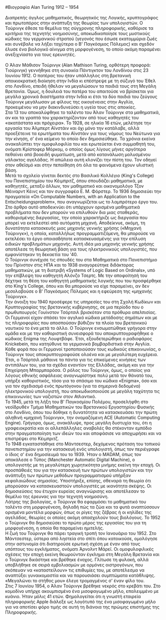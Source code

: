 #Βιογραφία Alan Turing 1912 – 1954
<br>
<br>
Διαπρεπής άγγλος μαθηματικός, θεωρητικός της Λογικής, κρυπτογράφος και πρωτοπόρος στην ανάπτυξη της θεωρίας των υπολογιστών. Ο Τούρινγκ έθεσε τα θεμέλια της σύγχρονης πληροφορικής, καθόρισε τα κριτήρια της τεχνητής νοημοσύνης, αποκωδικοποίησε τους μυστικούς κώδικες του γερμανικού στρατού (γεγονός που έσωσε εκατομμύρια ζωές και συνέβαλε να λήξει ταχύτερα ο Β' Παγκόσμιος Πόλεμος) και σχεδόν έλυσε ένα βιολογικό αίνιγμα στη μορφογένεση, το οποίο ακόμη παραμένει ανεξιχνίαστο για τους ερευνητές.
<br>
<br>
Ο Άλαν Μάθισον Τούρινγκ (Alan Mathison Turing, ορθότερη προφορά: Τιούρινγκ) γεννήθηκε στη συνοικία Πάντιγκτον του Λονδίνου στις 23 Ιουνίου 1912. Ο πατέρας του ήταν υπάλληλος στη βρετανική αποικιοκρατική διοίκηση στην Ινδία κι επέστρεψε με τη σύζυγό του Έθελ στο Λονδίνο, επειδή ήθελαν να μεγαλώσουν τα παιδιά τους στη Μεγάλη Βρετανία. Όμως, η δουλειά του πατέρα του απαιτούσε να βρίσκεται για μεγάλα χρονικά διαστήματα στην Ινδία κι έτσι τα δύο παιδιά του ζεύγους Τούρινγκ  μεγάλωσαν με φίλους της οικογένειας στην Αγγλία, προκειμένου να μην διακινδυνεύσει η υγεία τους στις αποικίες.
<br>
Στα 13 του αποκαλύφθηκε το ταλέντο του Άλαν Τούρινγκ στα μαθηματικά, αν και τα γραπτά του χαρακτηρίζονταν από τους καθηγητές του «ακατάστατα και πρόχειρα». Το 1928, σε ηλικία 16 ετών, μελέτησε την εργασία του Άλμπερτ Αϊνστάιν και όχι μόνο την κατάλαβε, αλλά προεξέτεινε τα ερωτήματα του Αϊνστάιν για τους νόμους του Νεύτωνα για την κίνηση, σ' ένα κείμενο το οποίο δεν δημοσιεύθηκε. Τα χρόνια εκείνα ανακαλύπτει την ομοφυλοφιλία του και ερωτεύεται ένα συμμαθητή του, ονόματι Κρίστοφερ Μόρκομ, ο οποίος όμως λίγους μήνες αργότερα πεθαίνει από βοοειδή φυματίωση, μετά από κατανάλωση μολυσμένου γάλακτος αγελάδας. Η απώλεια αυτή κλονίζει την πίστη του. Τον οδηγεί στον αθεϊσμό και στην πεποίθηση ότι όλα τα φαινόμενα έχουν υλιστική βάση.
<br>
Μετά το σχολείο γίνεται δεκτός στο Βασιλικό Κολλέγιο (King's College) του Πανεπιστημίου του Κέιμπριτζ, όπου σπουδάζει μαθηματικά, με καθηγητές, μεταξύ άλλων, τον μαθηματικό και οικονομολόγο Τζον Μέιναρντ Κέινς και τον συγγραφέα Ε. Μ. Φόρστερ. Το 1936 δημοσιεύει την πραγματεία «On Computable Numbers, with an Application to the Entscheidungsproblem», που αναγνωρίζεται ως το λαμπρότερο έργο του. Στο άρθρο αυτό αποδεικνύει ότι υπάρχουν ορισμένα μαθηματικά προβλήματα που δεν μπορούν να επιλυθούν δια μιας σταθεράς, καθορισμένης διεργασίας, την οποία χαρακτήριζε ως διεργασία που μπορεί να εκτελεστεί από αυτόματη μηχανή. Αποδείκνυε, ακόμη, τη δυνατότητα κατασκευής μιας μηχανής γενικής χρήσης («Μηχανή Τούρινγκ»), η οποία, καταλλήλως προγραμματιζόμενη, θα μπορούσε να εκτελέσει το έργο οποιασδήποτε κατασκευασμένης για την επίλυση ειδικών προβλημάτων μηχανής. Αυτή ιδέα μια μηχανής γενικής χρήσης αποτέλεσε τη θεωρητική βάση για τους ηλεκτρονικούς υπολογιστές, που εμφανίστηκαν τη δεκαετία του '40.
<br>
Ο Τούρινγκ συνέχισε τις σπουδές του στα Μαθηματικά στο Πανεπιστήμιο του Πρίνστον στις ΗΠΑ και το 1938 αναγορεύτηκε διδάκτορας μαθηματικών, με τη διατριβή «Systems of Logic Based on Ordinals», υπό την επίβλεψη του καθηγητή Αλόνζο Τσερτς. Με την αποφοίτησή του δέχτηκε τη θέση του καθηγητή μαθηματικής λογικής που του προσφέρθηκε στο King's College, όπου και θα μπορούσε να είχε παραμείνει, αν δεν μεσολαβούσε ο Β' Παγκόσμιος Πόλεμος και η εφεύρεση της «μηχανής Τούρινγκ».
<br>
Την άνοιξη του 1940 προσέφερε τις υπηρεσίες του στη Σχολή Κωδίκων και Κρυπτογραφίας της βρετανικής κυβέρνησης, σε μια περίοδο που ο πρωθυπουργός Γουίνστον Τσόρτσιλ βρισκόταν στα πρόθυρα απελπισίας. Οι Γερμανοί είχαν σπάσει τον αγγλικό κώδικα μετάδοσης σημάτων και με τις πληροφορίες που αποσπούσαν βύθιζαν τα πλοία του βρετανικού ναυτικού το ένα μετά το άλλο. Ο Τούρινγκ ενσωματώθηκε γρήγορα στην ομάδα και με την καθοριστική συνεισφορά του αποκρυπτογραφήθηκε ο κώδικας Enigma της Λουφτβάφε. Έτσι, εξουδετερώθηκε ο ραδιοφάρος  Knickebein, που κατηύθυνε τα γερμανικά βομβαρδιστικά στην Αγγλία.
<br>
Κάθε φορά που οι Γερμανοί τροποποιούσαν τους κωδικούς επικοινωνίας, ο Τούρινγκ τους αποκρυπτογραφούσε ολοένα και με μεγαλύτερη ευχέρεια. Έτσι, ο Τσόρτσιλ μάθαινε τα πάντα για τις επικείμενες κινήσεις των αντιπάλων του, για τα σχέδια εναντίον της Ελλάδας, ακόμη και για την Επιχείρηση Μπαρμπαρόσα. Ο ρόλος του Τούρινγκ, όμως, ο οποίος για λόγους εθνικής ασφάλειας αναγνωρίστηκε πολύ μετά τον θάνατό του, υπήρξε καθοριστικός, τόσο για το σπάσιμο του κώδικα «Enigma», όσο και για τον σχεδιασμό ενός πρωτόγονου (για τα σημερινά δεδομένα) ηλεκτρονικού υπολογιστή, που αποκωδικοποιούσε με μεγάλη ταχύτητα τις επικοινωνίες των ναζιστών στον Ατλαντικό.
<br>
Το 1945, μετά τη λήξη του Β' Παγκοσμίου Πολέμου, προσελήφθη στο νεοϊδρυθέν Τμήμα Μαθηματικών του Βρετανικού Εργαστηρίου Φυσικής στο Λονδίνο, όπου του δόθηκε η δυνατότητα να κατασκευάσει την πρώτη αληθινή «μηχανή Τούρινγκ», την ονομαζόμενη ACE (Automatic Computing Engine). Γρήγορα, όμως, ανακάλυψε, προς μεγάλη δυστυχία του, ότι η γραφειοκρατία και οι αλλεπάλληλες αναβολές θα στέκονταν εμπόδιο στην πραγματοποίηση των ιδεών του και αποφάσισε να αποχωρήσει και να επιστρέψει στο Κέιμπριτζ.
<br>
Το 1948 εγκαταστάθηκε στο Μάντσεστερ, δεχόμενος πρόταση του τοπικού πανεπιστημίου για την κατασκευή ενός υπολογιστή, όπως τον περιέγραφε ο ίδιος σ' ένα δημοσίευμά του το 1939. Ήταν ο MADAM, όπως τον αποκάλεσε ο Τύπος (Manchester Automatic Digital Machine), ο υπολογιστής με τη μεγαλύτερη χωρητικότητα μνήμης εκείνη την εποχή. Οι προσπάθειές του για την κατασκευή των πρώτων υπολογιστών και την ανάπτυξη των πρώτων μεθόδων προγραμματισμού υπήρξαν κεφαλαιώδους σημασίας. Υποστήριξε, επίσης, σθεναρά τη θεωρία ότι μπορούσαν να κατασκευαστούν υπολογιστές με ικανότητα σκέψης. Οι δημοσιεύσεις του έτυχαν ευρείας αναγνώρισης και αποτέλεσαν το θεμέλιο της έρευνας για την τεχνητή νοημοσύνη.
<br>
Λάτρης της βιολογίας, ο Τούρινγκ θα εφαρμόσει το μαθηματικό του ταλέντο στη μορφογένεση, δηλαδή πώς τα ζώα και τα φυτά αναπτύσσουν ορισμένα μοντέλα μορφών, όπως οι ρίγες της ζέβρας ή οι κηλίδες της αγελάδας, θεωρίες οι οποίες ακόμη απασχολούν τους βιολόγους. Το 1952 ο Τούρινγκ θα δημοσιεύσει το πρώτο μέρος της εργασίας του για τη μορφογένεση, η οποία θα παραμείνει ημιτελής.
<br>
Η ζωή του Τούρινγκ θα πάρει τραγική τροπή τον Ιανουάριο του 1952. Στο Μάντσεστερ, ύστερα από ληστεία στο σπίτι όπου κατοικούσε, ομολόγησε στην αστυνομία ότι διατηρούσε ερωτική σχέση με έναν από τους υπόπτους του εγκλήματος, ονόματι Άρνολντ Μάρεϊ. Οι ομοφυλοφιλικές σχέσεις την εποχή εκείνη θεωρούνταν έγκλημα στη Μεγάλη Βρετανία και ο Τούρινγκ δικάστηκε και βρέθηκε ένοχος. Γλίτωσε τη φυλακή, αλλά υποβλήθηκε σε σειρά εμβολιασμών με ορμόνες οιστρογόνων, που σκόπευαν να «καταστείλουν» τις επιθυμίες του, με αποτέλεσμα να αναπτύξει γυναικομαστία και να παρουσιάσει συμπτώματα κατάθλιψης. «Μεγαλώνει το στήθος μου» έλεγε τρομαγμένος σ' έναν φίλο του.
<br>
Στις 7 Ιουνίου 1954, ο Άλαν Τούρινγκ βρέθηκε νεκρός στο κρεβάτι του. Στο κομοδίνο υπήρχε ακουμπισμένο ένα μισοφαγωμένο μήλο, επαλειμμένο με κυάνιο. Ήταν μόλις 41 ετών. Φημολογείται ότι η γνωστή εταιρεία πληροφορικής Apple διάλεξε ως λογότυπό της ένα μισοφαγωμένο μήλο για να αποτίσει φόρο τιμής σε αυτή τη διάνοια της πρώιμης επιστήμης της Πληροφορικής.
